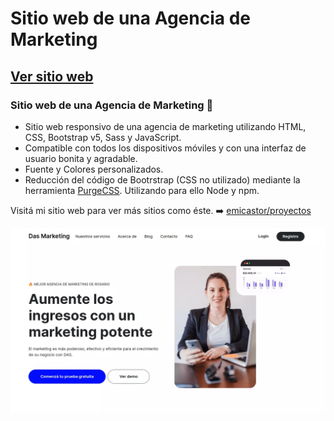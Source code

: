 # Sitio web de una Agencia de Marketing
## [Ver sitio web](https://das-marketing.netlify.app//)
### Sitio web de una Agencia de Marketing 📢

- Sitio web responsivo de una agencia de marketing utilizando HTML, CSS, Bootstrap v5, Sass y JavaScript.
- Compatible con todos los dispositivos móviles y con una interfaz de usuario bonita y agradable.
- Fuente y Colores personalizados.
- Reducción del código de Bootrstrap (CSS no utilizado) mediante la herramienta [PurgeCSS](https://purgecss.com/). Utilizando para ello Node y npm.

Visitá mi sitio web para ver más sitios como éste. ➡️ [emicastor/proyectos](https://emicastor.com.ar/proyectos)

![Sitio web agencia de marketing](/preview.webp)